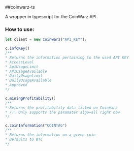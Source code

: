 ##coinwarz-ts 


A wrapper in typescript for the CoinWarz API

### How to use:
```typescript
let client = new Coinwarz("API_KEY");

c.infoKey()
/**
* Returns the information pertaining to the used API KEY
* AccessLevel
* ApiUsageLimit
* APIUsageAvailable
* DailyUsageLimit
* DailyUsageAvailable
* Approved
*/

c.miningProfitability()
/**
* Returns the profitability data listed on CoinWarz
* /!\ Only supports the paramater algo=all right now
*/

c.coinInformation("COINTAG")
/**
* Returns the information on a given coin
* Defaults to BTC
*/
```
